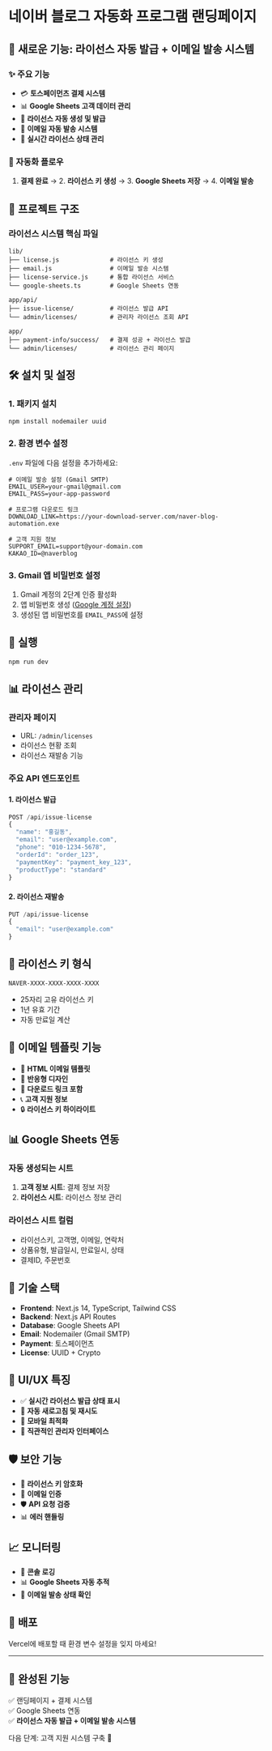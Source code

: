 # 네이버 블로그 자동화 프로그램 랜딩페이지

## 🚀 새로운 기능: 라이선스 자동 발급 + 이메일 발송 시스템

### ✨ 주요 기능

- 💳 **토스페이먼츠 결제 시스템**
- 📊 **Google Sheets 고객 데이터 관리**
- 🔑 **라이선스 자동 생성 및 발급**
- 📧 **이메일 자동 발송 시스템**
- 🎯 **실시간 라이선스 상태 관리**

### 🔄 자동화 플로우

1. **결제 완료** → 2. **라이선스 키 생성** → 3. **Google Sheets 저장** → 4. **이메일 발송**

## 📁 프로젝트 구조

### 라이선스 시스템 핵심 파일

```
lib/
├── license.js              # 라이선스 키 생성
├── email.js                # 이메일 발송 시스템
├── license-service.js      # 통합 라이선스 서비스
└── google-sheets.ts        # Google Sheets 연동

app/api/
├── issue-license/          # 라이선스 발급 API
└── admin/licenses/         # 관리자 라이선스 조회 API

app/
├── payment-info/success/   # 결제 성공 + 라이선스 발급
└── admin/licenses/         # 라이선스 관리 페이지
```

## 🛠 설치 및 설정

### 1. 패키지 설치

```bash
npm install nodemailer uuid
```

### 2. 환경 변수 설정

`.env` 파일에 다음 설정을 추가하세요:

```env
# 이메일 발송 설정 (Gmail SMTP)
EMAIL_USER=your-gmail@gmail.com
EMAIL_PASS=your-app-password

# 프로그램 다운로드 링크
DOWNLOAD_LINK=https://your-download-server.com/naver-blog-automation.exe

# 고객 지원 정보
SUPPORT_EMAIL=support@your-domain.com
KAKAO_ID=@naverblog
```

### 3. Gmail 앱 비밀번호 설정

1. Gmail 계정의 2단계 인증 활성화
2. 앱 비밀번호 생성 ([Google 계정 설정](https://myaccount.google.com/security))
3. 생성된 앱 비밀번호를 `EMAIL_PASS`에 설정

## 🚀 실행

```bash
npm run dev
```

## 📊 라이선스 관리

### 관리자 페이지

- URL: `/admin/licenses`
- 라이선스 현황 조회
- 라이선스 재발송 기능

### 주요 API 엔드포인트

#### 1. 라이선스 발급

```javascript
POST /api/issue-license
{
  "name": "홍길동",
  "email": "user@example.com",
  "phone": "010-1234-5678",
  "orderId": "order_123",
  "paymentKey": "payment_key_123",
  "productType": "standard"
}
```

#### 2. 라이선스 재발송

```javascript
PUT /api/issue-license
{
  "email": "user@example.com"
}
```

## 🎯 라이선스 키 형식

```
NAVER-XXXX-XXXX-XXXX-XXXX
```

- 25자리 고유 라이선스 키
- 1년 유효 기간
- 자동 만료일 계산

## 📧 이메일 템플릿 기능

- 🎨 **HTML 이메일 템플릿**
- 📱 **반응형 디자인**
- 🔗 **다운로드 링크 포함**
- 📞 **고객 지원 정보**
- 🔒 **라이선스 키 하이라이트**

## 📊 Google Sheets 연동

### 자동 생성되는 시트

1. **고객 정보 시트**: 결제 정보 저장
2. **라이선스 시트**: 라이선스 정보 관리

### 라이선스 시트 컬럼

- 라이선스키, 고객명, 이메일, 연락처
- 상품유형, 발급일시, 만료일시, 상태
- 결제ID, 주문번호

## 🔧 기술 스택

- **Frontend**: Next.js 14, TypeScript, Tailwind CSS
- **Backend**: Next.js API Routes
- **Database**: Google Sheets API
- **Email**: Nodemailer (Gmail SMTP)
- **Payment**: 토스페이먼츠
- **License**: UUID + Crypto

## 🎨 UI/UX 특징

- ✅ **실시간 라이선스 발급 상태 표시**
- 🔄 **자동 새로고침 및 재시도**
- 📱 **모바일 최적화**
- 🎯 **직관적인 관리자 인터페이스**

## 🛡 보안 기능

- 🔐 **라이선스 키 암호화**
- 📧 **이메일 인증**
- 🛡 **API 요청 검증**
- 📊 **에러 핸들링**

## 📈 모니터링

- 💬 **콘솔 로깅**
- 📊 **Google Sheets 자동 추적**
- 📧 **이메일 발송 상태 확인**

## 🚀 배포

Vercel에 배포할 때 환경 변수 설정을 잊지 마세요!

---

## 🎉 완성된 기능

✅ 랜딩페이지 + 결제 시스템  
✅ Google Sheets 연동  
✅ **라이선스 자동 발급 + 이메일 발송 시스템**

다음 단계: 고객 지원 시스템 구축 🎯
